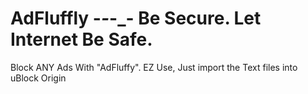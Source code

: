 # AdFluffly -_-_-_- Be Secure. Let Internet Be Safe.
Block ANY Ads With "AdFluffy". EZ Use, Just import the Text files into uBlock Origin
